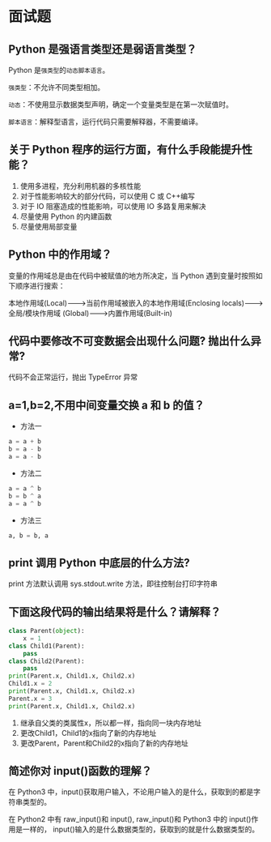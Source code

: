 # 面试题

## Python 是强语言类型还是弱语言类型？

Python 是`强类型`的`动态脚本语言`。

`强类型`：不允许不同类型相加。

 `动态`：不使用显示数据类型声明，确定一个变量类型是在第一次赋值时。 

`脚本语言`：解释型语言，运行代码只需要解释器，不需要编译。

## 关于 Python 程序的运行方面，有什么手段能提升性能？

1. 使用多进程，充分利用机器的多核性能 
2. 对于性能影响较大的部分代码，可以使用 C 或 C++编写 
3. 对于 IO 阻塞造成的性能影响，可以使用 IO 多路复用来解决
4. 尽量使用 Python 的内建函数
5. 尽量使用局部变量

## Python 中的作用域？

变量的作用域总是由在代码中被赋值的地方所决定，当 Python 遇到变量时按照如下顺序进行搜索： 

本地作用域\(Local\)---&gt;当前作用域被嵌入的本地作用域\(Enclosing locals\)---&gt;全局/模块作用域 \(Global\)---&gt;内置作用域\(Built-in\)

## 代码中要修改不可变数据会出现什么问题? 抛出什么异常?

代码不会正常运行，抛出 TypeError 异常

## a=1,b=2,不用中间变量交换 a 和 b 的值？

*  方法一

```python
a = a + b
b = a - b
a = a - b
```

*  方法二

```python
a = a ^ b
b = b ^ a
a = a ^ b
```

* 方法三

```python
a, b = b, a
```

## print 调用 Python 中底层的什么方法?

print 方法默认调用 sys.stdout.write 方法，即往控制台打印字符串

## 下面这段代码的输出结果将是什么？请解释？

```python
class Parent(object):
    x = 1
class Child1(Parent):
    pass
class Child2(Parent):
    pass
print(Parent.x, Child1.x, Child2.x)
Child1.x = 2
print(Parent.x, Child1.x, Child2.x)
Parent.x = 3
print(Parent.x, Child1.x, Child2.x)
```

1. 继承自父类的类属性x，所以都一样，指向同一块内存地址
2. 更改Child1，Child1的x指向了新的内存地址
3. 更改Parent，Parent和Child2的x指向了新的内存地址

##  简述你对 input\(\)函数的理解？

在 Python3 中，input\(\)获取用户输入，不论用户输入的是什么，获取到的都是字符串类型的。

在 Python2 中有 raw\_input\(\)和 input\(\), raw\_input\(\)和 Python3 中的 input\(\)作用是一样的， input\(\)输入的是什么数据类型的，获取到的就是什么数据类型的。

